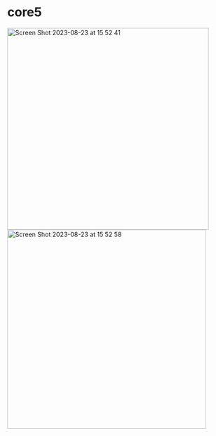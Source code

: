 # core5






<img width="459" alt="Screen Shot 2023-08-23 at 15 52 41" src="https://github.com/tanerjn/core5/assets/25350481/59c0908d-99bd-4d5a-ab8c-eec5d3f4588a">






<img width="453" alt="Screen Shot 2023-08-23 at 15 52 58" src="https://github.com/tanerjn/core5/assets/25350481/fbc32a4b-eb5c-440b-a866-876a4cc38308">
